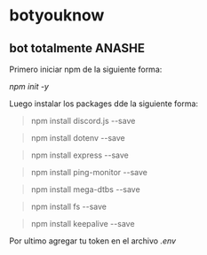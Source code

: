 # botyouknow
## bot totalmente ANASHE
Primero iniciar npm de la siguiente forma:

*npm init -y*

Luego instalar los packages dde la siguiente forma:

> npm install discord.js --save

> npm install dotenv --save

> npm install express --save

> npm install ping-monitor --save

> npm install mega-dtbs --save

> npm install fs --save

> npm install keepalive --save

Por ultimo agregar tu token en el archivo *.env*
